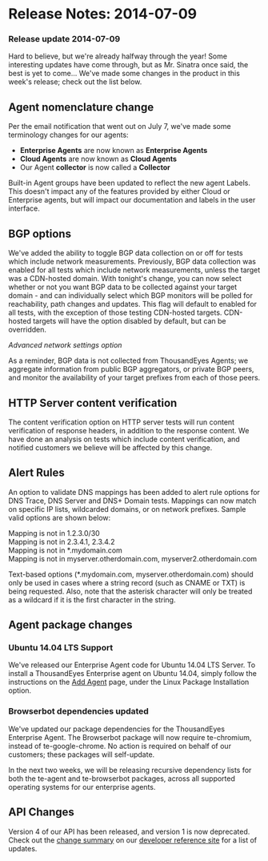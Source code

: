 # Release Notes: 2014-07-09

### Release update 2014-07-09

Hard to believe, but we're already halfway through the year!  Some interesting updates have come through, but as Mr. Sinatra once said, the best is yet to come... We've made some changes in the product in this week's release; check out the list below.

## Agent nomenclature change

Per the email notification that went out on July 7, we've made some terminology changes for our agents:

* **Enterprise Agents** are now known as **Enterprise Agents**
* **Cloud Agents** are now known as **Cloud Agents**
* Our Agent **collector** is now called a **Collector**

Built-in Agent groups have been updated to reflect the new agent Labels. This doesn't impact any of the features provided by either Cloud or Enterprise agents, but will impact our documentation and labels in the user interface.

## BGP options

We've added the ability to toggle BGP data collection on or off for tests which include network measurements. Previously, BGP data collection was enabled for all tests which include network measurements, unless the target was a CDN-hosted domain. With tonight's change, you can now select whether or not you want BGP data to be collected against your target domain - and can individually select which BGP monitors will be polled for reachability, path changes and updates. This flag will default to enabled for all tests, with the exception of those testing CDN-hosted targets. CDN-hosted targets will have the option disabled by default, but can be overridden.  

_Advanced network settings option_

As a reminder, BGP data is not collected from ThousandEyes Agents; we aggregate information from public BGP aggregators, or private BGP peers, and monitor the availability of your target prefixes from each of those peers.

## HTTP Server content verification

The content verification option on HTTP server tests will run content verification of response headers, in addition to the response content.  We have done an analysis on tests which include content verification, and notified customers we believe will be affected by this change.

## Alert Rules

An option to validate DNS mappings has been added to alert rule options for DNS Trace, DNS Server and DNS+ Domain tests. Mappings can now match on specific IP lists, wildcarded domains, or on network prefixes. Sample valid options are shown below:

Mapping is not in 1.2.3.0/30  
Mapping is not in 2.3.4.1, 2.3.4.2  
Mapping is not in \*.mydomain.com  
Mapping is not in myserver.otherdomain.com, myserver2.otherdomain.com

Text-based options \(\*.mydomain.com, myserver.otherdomain.com\) should only be used in cases where a string record \(such as CNAME or TXT\) is being requested. Also, note that the asterisk character will only be treated as a wildcard if it is the first character in the string.

## Agent package changes

### Ubuntu 14.04 LTS Support

We've released our Enterprise Agent code for Ubuntu 14.04 LTS Server. To install a ThousandEyes Enterprise agent on Ubuntu 14.04, simply follow the instructions on the [Add Agent](https://app.thousandeyes.com/agent-settings?s=1) page, under the Linux Package Installation option.

### Browserbot dependencies updated

We've updated our package dependencies for the ThousandEyes Enterprise Agent.  The Browserbot package will now require te-chromium, instead of te-google-chrome.  No action is required on behalf of our customers; these packages will self-update.

In the next two weeks, we will be releasing recursive dependency lists for both the te-agent and te-browserbot packages, across all supported operating systems for our enterprise agents.

## API Changes

Version 4 of our API has been released, and version 1 is now deprecated. Check out the [change summary](http://developer.thousandeyes.com/#/changesummary) on our [developer reference site](http://developer.thousandeyes.com/) for a list of updates.

